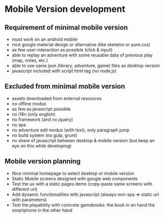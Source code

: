 # Mobile Version development

## Requirement of minimal mobile version
* must work on an android mobile
* nice google material design or alternative (like skeleton or pure.css)
* as few user-interaction as possible (click & input)
* able to replay an adventure with some reusable data of previous play (map, notes, etc.)
* able to use same json (library, adventure, game) files as desktop version
* javascript included with script html tag (no node.js) 

## Excluded from minimal mobile version
* assets downloaded from external resources
* no offline modus
* as few as javascript possible
* no i18n (only english)
* no framework (and no jquery)
* no spa
* no adventure edit modus (with text), only paragraph jump
* no build system (no gulp, grunt)
* no share of javascript between desktop & mobile version (but keep an eye on this while developing)

## Mobile version planning
* Nice minimal homepage to select desktop or mobile version
* Static Mobile screens designed with google web components
* Test the ux with a static pages demo (copy-paste same screens with different url)
* Add dynamic functionalities with javascript (always non-spa => static url with parameters)
* Test the playability with concrete gamebooks: the book in an hand the smartphone in the other hand
